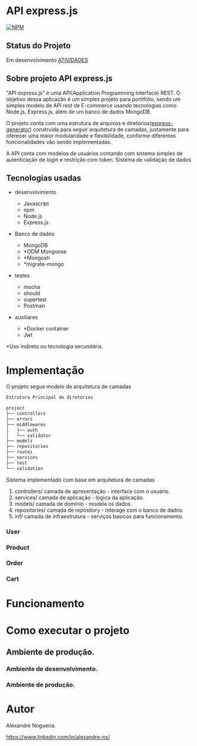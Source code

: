 # API express.js

[![NPM](https://img.shields.io/npm/l/react)](https://github.com/alexandre-ns/API-express/blob/main/LICENSE)

## Status do Projeto

Em desenvolvimento [ATIVIDADES](https://github.com/users/alexandre-ns/projects/1/views/1)

## Sobre projeto API express.js

"API express.js" é uma API(Application Programming Interface) REST. O objetivo dessa aplicação é um simples projeto para portifólio, sendo um simples modelo de API rest de E-commerce usando tecnologias como Node.js, Express.js, além de um banco de dados MongoDB.

O projeto conta com uma estrutura de arquivos e diretórios([express-generator](https://expressjs.com/en/stargenerator.html)) construida para seguir arquitetura de camadas, justamente para oferecer uma maior modularidade e flexibilidade, conforme diferentes funcionalidades vão sendo implementadas.

A API conta com modelos de usuários contando com sistema simples de autenticação de login e restrição com token.
Sistema de validação de dados

## Tecnologias usadas

- desenvolvimento

  - Javascript
  - npm
  - Node.js
  - Express.js

- Banco de dados

  - MongoDB
  - \*ODM Mongoose
  - \*Mongosh
  - \*migrate-mongo

- testes

  - mocha
  - should
  - supertest
  - Postman

- auxiliares
  - \*Docker container
  - Jwt

\*Uso indireto ou tecnologia secundária.

# Implementação

O projeto segue modelo de arquitetura de camadas

```bash
Estrutura Principal de diretórios

project
├── controllers
├── errors
├── middlewares
│   ├── auth
│   └── validator
├── models
├── repositories
├── routes
├── services
├── test
└── validation
```

Sistema implementado com base em arquitetura de camadas

1.  controllers/ camada de apresentação - interface com o usuário.
2.  services/ camada de aplicação - lógica da aplicação.
3.  models/ camada de domínio - modela os dados.
4.  repositories/ camada de repository - interage com o banco de dados
5.  inf/ camada de infraestrutura - serviços basicos para funcionamento.

### User

### Product

### Order

### Cart

# Funcionamento

# Como executar o projeto

## Ambiente de produção.

### Ambiente de desenvolvimento.

### Ambiente de produção.

# Autor

Alexandre Nogueira.

https://www.linkedin.com/in/alexandre-ns/
